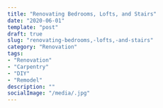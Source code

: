 ```yaml
---
title: "Renovating Bedrooms, Lofts, and Stairs"
date: "2020-06-01"
template: "post"
draft: true
slug: "renovating-bedrooms,-lofts,-and-stairs"
category: "Renovation"
tags:
- "Renovation"
- "Carpentry"
- "DIY"
- "Remodel"
description: ""
socialImage: "/media/.jpg"
---
```

